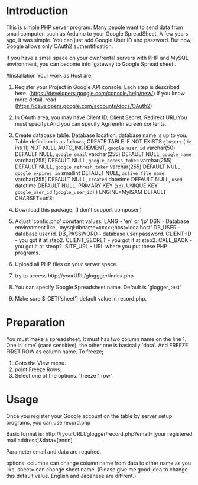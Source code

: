 # Introduction

This is simple PHP server program.
Many pepole want to send data from small computer, such as Arduino to your Google SpreadSheet,
A few years ago, it was simple. You can just add Google User ID and password.
But now, Google allows only OAuth2 authentification.

If you have a small space on your own/rental servers with PHP and MySQL environment, you can become into 'gateway to Google Spread sheet'.

#Installation
Your work as Host are;

1. Register your Project in Google API console. Each step is described here. (https://developers.google.com/console/help/new/)
   If you know more detail, read  (https://developers.google.com/accounts/docs/OAuth2) 

2. In OAuth area, you may have Client ID, Client Secret, Redirect URL(You must specify).And you can specify Agrremtn screen contents.

3. Create database table. Database location, database name is up to you. Table definition is as follows;
   CREATE TABLE IF NOT EXISTS `glusers` (
  `id` int(11) NOT NULL AUTO_INCREMENT,
  `google_user_id` varchar(50) DEFAULT NULL,
  `google_email` varchar(255) DEFAULT NULL,
  `google_name` varchar(255) DEFAULT NULL,
  `google_access_token` varchar(255) DEFAULT NULL,
  `google_refresh_token` varchar(255) DEFAULT NULL,
  `google_expires_in`  smallint DEFAULT NULL,
  `active_file_name` varchar(255) DEFAULT NULL,
  `created` datetime DEFAULT NULL,
  `used` datetime DEFAULT NULL,
  PRIMARY KEY (`id`),
  UNIQUE KEY `google_user_id` (`google_user_id`)
) ENGINE=MyISAM  DEFAULT CHARSET=utf8;

4. Download this package. (I don't support composer.)

5. Adjust 'config.php' constant values.
	LANG - 'en' or 'jp'
	DSN - Database environment like, 'mysql:dbname=xxxxx;host=localhost'
	DB_USER - database user id.
	DB_PASSWORD - database user password.
	CLIENT-ID - you got it at step2.
	CLIENT_SECRET - you got it at step2.
	CALL_BACK - you got it at steop2.
	SITE_URL - URL where you put these PHP programs.

6. Upload all PHP files on your server space.

7. try to access http://yourURL/gloggger/index.php

8. You can specify Google Spreadsheet name. Default is 'glogger_test'

9. Make sure $_GET['sheet'] default value in record.php.

# Preparation
You must make a spreadsheet. It must has two column name on the line 1.
One is 'time' (case sensitive), the other one is basically 'data'.
And FREEZE FIRST ROW as column name.
To freeze;
1. Goto the View menu.
2. point Freeze Rows.
3. Select one of the options. 'freeze 1 row'

# Usage
Once you register your Google account on the table by server setup programs, you can use record.php

Basic format is; http://[yourURL]/glogger/record.php?email=[your registered mail address]&data=[nnnn]

Parameter email and data are required.

options:
column= can change column name from data to other name as you like.
sheet= can change sheet name. (Please give me good idea to change this default value. English and Japanese are diffrent.)
